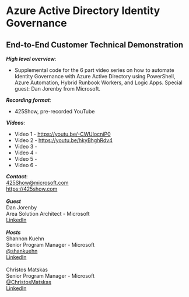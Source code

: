 # Azure Active Directory Identity Governance
## End-to-End Customer Technical Demonstration
***High level overview***:
- Supplemental code for the 6 part video series on how to automate Identity Governance with Azure Active Directory using PowerShell, Azure Automation, Hybrid Runbook Workers, and Logic Apps. Special guest: Dan Jorenby from Microsoft.

***Recording format***:
- 425Show, pre-recorded YouTube

***Videos***:
- Video 1 - https://youtu.be/-CWUlocniP0
- Video 2 - https://youtu.be/hkyBhghRdv4
- Video 3 - 
- Video 4 - 
- Video 5 - 
- Video 6 - 

***Contact***:
<br>425Show@microsoft.com
<br>https://425show.com
<br><br>
***Guest***
<br>Dan Jorenby
<br>Area Solution Architect - Microsoft
<br>[LinkedIn](https://www.linkedin.com/in/dan-jorenby-6023b88/)
<br><br>
***Hosts***
<br>Shannon Kuehn
<br>Senior Program Manager - Microsoft
<br>[@shankuehn](https://twitter.com/shankuehn)
<br>[LinkedIn](https://www.linkedin.com/in/shannonkuehn/)
<br><br>
Christos Matskas
<br>Senior Program Manager - Microsoft
<br>[@ChristosMatskas](https://twitter.com/ChristosMatskas)
<br>[LinkedIn](https://www.linkedin.com/in/christosmatskas/)
